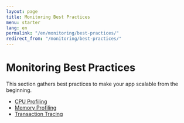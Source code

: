 ```yaml
---
layout: page
title: Monitoring Best Practices
menu: starter
lang: en
permalink: "/en/monitoring/best-practices/"
redirect_from: "/monitoring/best-practices/"
---
```


# Monitoring Best Practices

This section gathers best practices to make your app scalable from the beginning.

- [CPU Profiling]({{site.baseurl}}/runtime/best-practices/cpu-profiling/)
- [Memory Profiling]({{site.baseurl}}/runtime/best-practices/memory-profiling/)
- [Transaction Tracing]({{site.baseurl}}/runtime/best-practices/transaction-tracing/)
